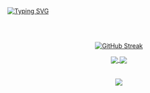
<br>
<br> 

[![Typing SVG](https://readme-typing-svg.herokuapp.com?font=Fira+Code&weight=300&size=50&duration=4000&pause=1000&color=4B0082&center=true&vCenter=true&random=false&width=1000&lines=Hello%2C+my+name+is+Gabriel;I'm+24+years+old;I'm+from+Brazil;Welcome%3A)](https://git.io/typing-svg)

<br>
<br>


<div align="center">
  
[![GitHub Streak](https://streak-stats.demolab.com?user=Gowoba&theme=shadow-purple&date_format=j%20M%5B%20Y%5D&hide_total_contributions=true)](https://git.io/streak-stats)

</div>

<div align="center"> 

<a  href="https://www.linkedin.com/in/gabrlel-gomes/" target=_blank>
<img align="center" src="https://img.shields.io/badge/LinkedIn-0077B5?style=for-the-badge&logo=linkedin&logoColor=white">
</a>

<a href="mailto:gomesgabrielggs@gmail.com">
<img align="center" src="https://img.shields.io/badge/Gmail-D14836?style=for-the-badge&logo=gmail&logoColor=white">
</a>

</div>

<br>
<br>

<div align="center"> 

<img align="center" src="https://media1.tenor.com/m/lFCX6zJnNNMAAAAC/frieren-anime.gif">
</a>

</div>

